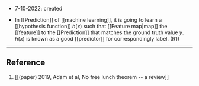 - 7-10-2022: created

- In [[Prediction]] of [[machine learning]], it is going to learn a [[hypothesis function]] $h(x)$ such that [[Feature map|map]] the [[feature]] to the [[Prediction]] that matches the ground truth value $y$.  $h(x)$ is known as a good [[predictor]] for correspondingly label. (R1)


---
## Reference

1. [[(paper) 2019, Adam et al, No free lunch theorem -- a review]]
